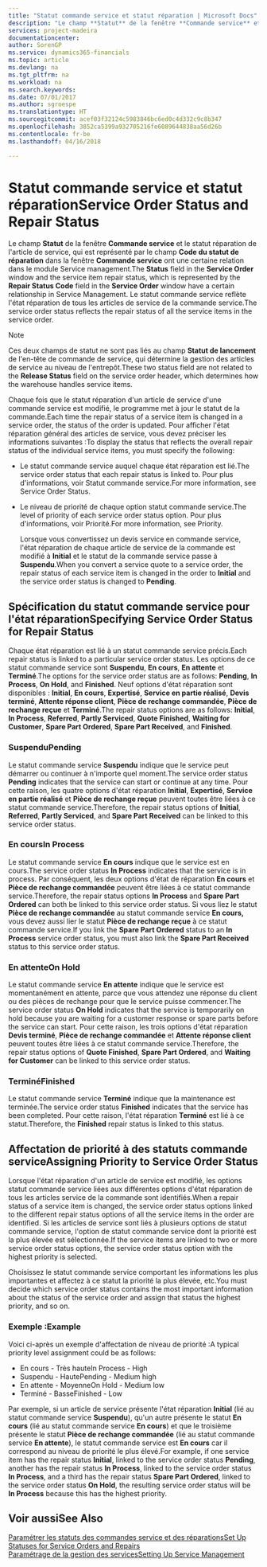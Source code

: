 ```yaml
---
title: "Statut commande service et statut réparation | Microsoft Docs"
description: "Le champ **Statut** de la fenêtre **Commande service** et le statut réparation de l'article de service, qui est représenté par le champ **Code du statut de réparation** dans la fenêtre **Commande service** ont une certaine relation dans le module Service management. Le statut commande service reflète l'état réparation de tous les articles de service de la commande service."
services: project-madeira
documentationcenter: 
author: SorenGP
ms.service: dynamics365-financials
ms.topic: article
ms.devlang: na
ms.tgt_pltfrm: na
ms.workload: na
ms.search.keywords: 
ms.date: 07/01/2017
ms.author: sgroespe
ms.translationtype: HT
ms.sourcegitcommit: acef03f32124c5983846bc6ed0c4d332c9c8b347
ms.openlocfilehash: 3852ca5399a932705216fe6089644838aa56d26b
ms.contentlocale: fr-be
ms.lasthandoff: 04/16/2018

---
```

# <a name="service-order-status-and-repair-status"></a><span data-ttu-id="d4ddd-104">Statut commande service et statut réparation</span><span class="sxs-lookup"><span data-stu-id="d4ddd-104">Service Order Status and Repair Status</span></span>
<span data-ttu-id="d4ddd-105">Le champ **Statut** de la fenêtre **Commande service** et le statut réparation de l'article de service, qui est représenté par le champ **Code du statut de réparation** dans la fenêtre **Commande service** ont une certaine relation dans le module Service management.</span><span class="sxs-lookup"><span data-stu-id="d4ddd-105">The **Status** field in the **Service Order** window and the service item repair status, which is represented by the **Repair Status Code** field in the **Service Order** window have a certain relationship in Service Management.</span></span> <span data-ttu-id="d4ddd-106">Le statut commande service reflète l'état réparation de tous les articles de service de la commande service.</span><span class="sxs-lookup"><span data-stu-id="d4ddd-106">The service order status reflects the repair status of all the service items in the service order.</span></span>  
  
> [!NOTE]  
>  <span data-ttu-id="d4ddd-107">Ces deux champs de statut ne sont pas liés au champ **Statut de lancement** de l'en\-tête de commande de service, qui détermine la gestion des articles de service au niveau de l'entrepôt.</span><span class="sxs-lookup"><span data-stu-id="d4ddd-107">These two status field are not related to the **Release Status** field on the service order header, which determines how the warehouse handles service items.</span></span>  
  
 <span data-ttu-id="d4ddd-108">Chaque fois que le statut réparation d'un article de service d'une commande service est modifié, le programme met à jour le statut de la commande.</span><span class="sxs-lookup"><span data-stu-id="d4ddd-108">Each time the repair status of a service item is changed in a service order, the status of the order is updated.</span></span> <span data-ttu-id="d4ddd-109">Pour afficher l'état réparation général des articles de service, vous devez préciser les informations suivantes :</span><span class="sxs-lookup"><span data-stu-id="d4ddd-109">To display the status that reflects the overall repair status of the individual service items, you must specify the following:</span></span>  
  
* <span data-ttu-id="d4ddd-110">Le statut commande service auquel chaque état réparation est lié.</span><span class="sxs-lookup"><span data-stu-id="d4ddd-110">The service order status that each repair status is linked to.</span></span> <span data-ttu-id="d4ddd-111">Pour plus d'informations, voir Statut commande service.</span><span class="sxs-lookup"><span data-stu-id="d4ddd-111">For more information, see Service Order Status.</span></span>  
* <span data-ttu-id="d4ddd-112">Le niveau de priorité de chaque option statut commande service.</span><span class="sxs-lookup"><span data-stu-id="d4ddd-112">The level of priority of each service order status option.</span></span> <span data-ttu-id="d4ddd-113">Pour plus d'informations, voir Priorité.</span><span class="sxs-lookup"><span data-stu-id="d4ddd-113">For more information, see Priority.</span></span>  
  
  <span data-ttu-id="d4ddd-114">Lorsque vous convertissez un devis service en commande service, l'état réparation de chaque article de service de la commande est modifié à **Initial** et le statut de la commande service passe à **Suspendu**.</span><span class="sxs-lookup"><span data-stu-id="d4ddd-114">When you convert a service quote to a service order, the repair status of each service item is changed in the order to **Initial** and the service order status is changed to **Pending**.</span></span>  
  
## <a name="specifying-service-order-status-for-repair-status"></a><span data-ttu-id="d4ddd-115">Spécification du statut commande service pour l'état réparation</span><span class="sxs-lookup"><span data-stu-id="d4ddd-115">Specifying Service Order Status for Repair Status</span></span>  
<span data-ttu-id="d4ddd-116">Chaque état réparation est lié à un statut commande service précis.</span><span class="sxs-lookup"><span data-stu-id="d4ddd-116">Each repair status is linked to a particular service order status.</span></span> <span data-ttu-id="d4ddd-117">Les options de ce statut commande service sont **Suspendu**, **En cours**, **En attente** et **Terminé**.</span><span class="sxs-lookup"><span data-stu-id="d4ddd-117">The options for the service order status are as follows: **Pending**, **In Process**, **On Hold**, and **Finished**.</span></span> <span data-ttu-id="d4ddd-118">Neuf options d'état réparation sont disponibles : **Initial**, **En cours**, **Expertisé**, **Service en partie réalisé**, **Devis terminé**, **Attente réponse client**, **Pièce de rechange commandée**, **Pièce de rechange reçue** et **Terminé**.</span><span class="sxs-lookup"><span data-stu-id="d4ddd-118">The repair status options are as follows: **Initial**, **In Process**, **Referred**, **Partly Serviced**, **Quote Finished**, **Waiting for Customer**, **Spare Part Ordered**, **Spare Part Received**, and **Finished**.</span></span>  
  
### <a name="pending"></a><span data-ttu-id="d4ddd-119">Suspendu</span><span class="sxs-lookup"><span data-stu-id="d4ddd-119">Pending</span></span>  
<span data-ttu-id="d4ddd-120">Le statut commande service **Suspendu** indique que le service peut démarrer ou continuer à n'importe quel moment.</span><span class="sxs-lookup"><span data-stu-id="d4ddd-120">The service order status **Pending** indicates that the service can start or continue at any time.</span></span> <span data-ttu-id="d4ddd-121">Pour cette raison, les quatre options d'état réparation **Initial**, **Expertisé**, **Service en partie réalisé** et **Pièce de rechange reçue** peuvent toutes être liées à ce statut commande service.</span><span class="sxs-lookup"><span data-stu-id="d4ddd-121">Therefore, the repair status options of **Initial**, **Referred**, **Partly Serviced**, and **Spare Part Received** can be linked to this service order status.</span></span>  
  
### <a name="in-process"></a><span data-ttu-id="d4ddd-122">En cours</span><span class="sxs-lookup"><span data-stu-id="d4ddd-122">In Process</span></span>  
<span data-ttu-id="d4ddd-123">Le statut commande service **En cours** indique que le service est en cours.</span><span class="sxs-lookup"><span data-stu-id="d4ddd-123">The service order status **In Process** indicates that the service is in process.</span></span> <span data-ttu-id="d4ddd-124">Par conséquent, les deux options d'état de réparation **En cours** et **Pièce de rechange commandée** peuvent être liées à ce statut commande service.</span><span class="sxs-lookup"><span data-stu-id="d4ddd-124">Therefore, the repair status options **In Process** and **Spare Part Ordered** can both be linked to this service order status.</span></span> <span data-ttu-id="d4ddd-125">Si vous liez le statut **Pièce de rechange commandée** au statut commande service **En cours,** vous devez aussi lier le statut **Pièce de rechange reçue** à ce statut commande service.</span><span class="sxs-lookup"><span data-stu-id="d4ddd-125">If you link the **Spare Part Ordered** status to an **In Process** service order status, you must also link the **Spare Part Received** status to this service order status.</span></span>  
  
### <a name="on-hold"></a><span data-ttu-id="d4ddd-126">En attente</span><span class="sxs-lookup"><span data-stu-id="d4ddd-126">On Hold</span></span>  
<span data-ttu-id="d4ddd-127">Le statut commande service **En attente** indique que le service est momentanément en attente, parce que vous attendez une réponse du client ou des pièces de rechange pour que le service puisse commencer.</span><span class="sxs-lookup"><span data-stu-id="d4ddd-127">The service order status **On Hold** indicates that the service is temporarily on hold because you are waiting for a customer response or spare parts before the service can start.</span></span> <span data-ttu-id="d4ddd-128">Pour cette raison, les trois options d'état réparation **Devis terminé**, **Pièce de rechange commandée** et **Attente réponse client** peuvent toutes être liées à ce statut commande service.</span><span class="sxs-lookup"><span data-stu-id="d4ddd-128">Therefore, the repair status options of **Quote Finished**, **Spare Part Ordered**, and **Waiting for Customer** can be linked to this service order status.</span></span>  
  
### <a name="finished"></a><span data-ttu-id="d4ddd-129">Terminé</span><span class="sxs-lookup"><span data-stu-id="d4ddd-129">Finished</span></span>  
<span data-ttu-id="d4ddd-130">Le statut commande service **Terminé** indique que la maintenance est terminée.</span><span class="sxs-lookup"><span data-stu-id="d4ddd-130">The service order status **Finished** indicates that the service has been completed.</span></span> <span data-ttu-id="d4ddd-131">Pour cette raison, l'état réparation **Terminé** est lié à ce statut.</span><span class="sxs-lookup"><span data-stu-id="d4ddd-131">Therefore, the **Finished** repair status is linked to this status.</span></span>  
  
## <a name="assigning-priority-to-service-order-status"></a><span data-ttu-id="d4ddd-132">Affectation de priorité à des statuts commande service</span><span class="sxs-lookup"><span data-stu-id="d4ddd-132">Assigning Priority to Service Order Status</span></span>  
<span data-ttu-id="d4ddd-133">Lorsque l'état réparation d'un article de service est modifié, les options statut commande service liées aux différentes options d'état réparation de tous les articles service de la commande sont identifiés.</span><span class="sxs-lookup"><span data-stu-id="d4ddd-133">When a repair status of a service item is changed, the service order status options linked to the different repair status options of all the service items in the order are identified.</span></span> <span data-ttu-id="d4ddd-134">Si les articles de service sont liés à plusieurs options de statut commande service, l'option de statut commande service dont la priorité est la plus élevée est sélectionnée.</span><span class="sxs-lookup"><span data-stu-id="d4ddd-134">If the service items are linked to two or more service order status options, the service order status option with the highest priority is selected.</span></span>  
  
<span data-ttu-id="d4ddd-135">Choisissez le statut commande service comportant les informations les plus importantes et affectez à ce statut la priorité la plus élevée, etc.</span><span class="sxs-lookup"><span data-stu-id="d4ddd-135">You must decide which service order status contains the most important information about the status of the service order and assign that status the highest priority, and so on.</span></span>  
  
### <a name="example"></a><span data-ttu-id="d4ddd-136">Exemple :</span><span class="sxs-lookup"><span data-stu-id="d4ddd-136">Example</span></span>  
<span data-ttu-id="d4ddd-137">Voici ci-après un exemple d'affectation de niveau de priorité :</span><span class="sxs-lookup"><span data-stu-id="d4ddd-137">A typical priority level assignment could be as follows:</span></span>  
  
* <span data-ttu-id="d4ddd-138">En cours - Très haute</span><span class="sxs-lookup"><span data-stu-id="d4ddd-138">In Process - High</span></span>  
* <span data-ttu-id="d4ddd-139">Suspendu - Haute</span><span class="sxs-lookup"><span data-stu-id="d4ddd-139">Pending - Medium high</span></span>  
* <span data-ttu-id="d4ddd-140">En attente - Moyenne</span><span class="sxs-lookup"><span data-stu-id="d4ddd-140">On Hold - Medium low</span></span>  
* <span data-ttu-id="d4ddd-141">Terminé - Basse</span><span class="sxs-lookup"><span data-stu-id="d4ddd-141">Finished - Low</span></span>  
  
<span data-ttu-id="d4ddd-142">Par exemple, si un article de service présente l'état réparation **Initial** (lié au statut commande service **Suspendu**), qu'un autre présente le statut **En cours** (lié au statut commande service **En cours**) et que le troisième présente le statut **Pièce de rechange commandée** (lié au statut commande service **En attente**), le statut commande service est **En cours** car il correspond au niveau de priorité le plus élevé.</span><span class="sxs-lookup"><span data-stu-id="d4ddd-142">For example, if one service item has the repair status **Initial**, linked to the service order status **Pending**, another has the repair status **In Process**, linked to the service order status **In Process**, and a third has the repair status **Spare Part Ordered**, linked to the service order status **On Hold**, the resulting service order status will be **In Process** because this has the highest priority.</span></span>  
  
## <a name="see-also"></a><span data-ttu-id="d4ddd-143">Voir aussi</span><span class="sxs-lookup"><span data-stu-id="d4ddd-143">See Also</span></span>  
[<span data-ttu-id="d4ddd-144">Paramétrer les statuts des commandes service et des réparations</span><span class="sxs-lookup"><span data-stu-id="d4ddd-144">Set Up Statuses for Service Orders and Repairs</span></span>](service-order-repair-status.md)  
[<span data-ttu-id="d4ddd-145">Paramétrage de la gestion des services</span><span class="sxs-lookup"><span data-stu-id="d4ddd-145">Setting Up Service Management</span></span>](service-setup-service.md)  

